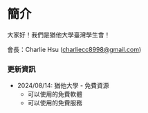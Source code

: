 # 簡介

大家好！我們是猶他大學臺灣學生會！

會長：Charlie Hsu (charliecc8998@gmail.com)

### 更新資訊

- 2024/08/14: 猶他大學 - 免費資源
  - 可以使用的免費軟體
  - 可以使用的免費服務